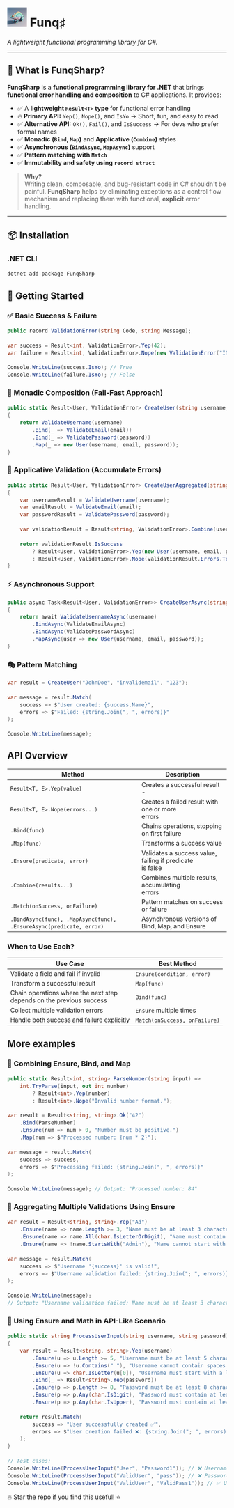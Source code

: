 # <img src="icon.png" alt="FunqSharp Logo" width="45"/> Funq♯

*A lightweight functional programming library for C#.*

---

## 🎯 **What is FunqSharp?**
**FunqSharp** is a **functional programming library for .NET** that brings **functional error handling and composition** to C# applications. It provides:
- ✅ A **lightweight `Result<T>` type** for functional error handling
- 🔥 **Primary API:** `Yep()`, `Nope()`, and `IsYo` → Short, fun, and easy to read
- ✅ **Alternative API:** `Ok()`, `Fail()`, and `IsSuccess` → For devs who prefer formal names
- ✅ **Monadic (`Bind`, `Map`)** and **Applicative (`Combine`)** styles
- ✅ **Asynchronous (`BindAsync`, `MapAsync`)** support
- ✅ **Pattern matching with `Match`**
- ✅ **Immutability and safety using `record struct`**

> **Why?**  
> Writing clean, composable, and bug-resistant code in C# shouldn't be painful. **FunqSharp** helps by eliminating exceptions as a control flow mechanism and replacing them with functional, **explicit** error handling.

---

## 📦 **Installation**
### **.NET CLI**
```sh
dotnet add package FunqSharp
```

## 🚀 **Getting Started**

### ✅ Basic Success & Failure
```csharp
public record ValidationError(string Code, string Message);

var success = Result<int, ValidationError>.Yep(42);
var failure = Result<int, ValidationError>.Nope(new ValidationError("INVALID", "Invalid input"));

Console.WriteLine(success.IsYo); // True
Console.WriteLine(failure.IsYo); // False
```

### 🔄 Monadic Composition (Fail-Fast Approach)
```csharp
public static Result<User, ValidationError> CreateUser(string username, string email, string password)
{
    return ValidateUsername(username)
        .Bind(_ => ValidateEmail(email))
        .Bind(_ => ValidatePassword(password))
        .Map(_ => new User(username, email, password));
}
```

### 📌 Applicative Validation (Accumulate Errors)
```csharp
public static Result<User, ValidationError> CreateUserAggregated(string username, string email, string password)
{
    var usernameResult = ValidateUsername(username);
    var emailResult = ValidateEmail(email);
    var passwordResult = ValidatePassword(password);

    var validationResult = Result<string, ValidationError>.Combine(usernameResult, emailResult, passwordResult);

    return validationResult.IsSuccess
        ? Result<User, ValidationError>.Yep(new User(username, email, password))
        : Result<User, ValidationError>.Nope(validationResult.Errors.ToArray());
}
```

### ⚡ Asynchronous Support
```csharp
public async Task<Result<User, ValidationError>> CreateUserAsync(string username, string email, string password)
{
    return await ValidateUsernameAsync(username)
        .BindAsync(ValidateEmailAsync)
        .BindAsync(ValidatePasswordAsync)
        .MapAsync(user => new User(username, email, password));
}
```

### 🎭 Pattern Matching
```csharp
var result = CreateUser("JohnDoe", "invalidemail", "123");

var message = result.Match(
    success => $"User created: {success.Name}",
    errors => $"Failed: {string.Join(", ", errors)}"
);

Console.WriteLine(message);
```

## API Overview
| Method                                                              | Description                                                   |
|---------------------------------------------------------------------|---------------------------------------------------------------|
| `Result<T, E>.Yep(value)`                                           | Creates a successful result -                                 |
| `Result<T, E>.Nope(errors...)`                                      | Creates a failed result with one or more<br/> errors          |
| `.Bind(func)`                                                       | Chains operations, stopping on first failure                  |
| `.Map(func)`                                                        | Transforms a success value                                    |
| `.Ensure(predicate, error)`                                         | Validates a success value, failing if predicate<br/> is false |
| `.Combine(results...)`                                              | Combines multiple results, accumulating<br/> errors           |
| `.Match(onSuccess, onFailure)`                                      | Pattern matches on success or failure                         |
| `.BindAsync(func), .MapAsync(func), .EnsureAsync(predicate, error)` | Asynchronous versions of Bind, Map, and Ensure                |

### When to Use Each?
| Use Case                                                                 | Best Method                    |
|--------------------------------------------------------------------------|--------------------------------|
| Validate a field and fail if invalid                                     | `Ensure(condition, error)`     | 
| Transform a successful result                                            | `Map(func)`                    | 
| Chain operations where the next step<br/>depends on the previous success | `Bind(func)`                   | 
| Collect multiple validation errors                                       | `Ensure` multiple times        | 
| Handle both success and failure explicitly                               | `Match(onSuccess, onFailure)`  | 

## More examples

### 🔹 Combining Ensure, Bind, and Map
```csharp
public static Result<int, string> ParseNumber(string input) =>
    int.TryParse(input, out int number)
        ? Result<int>.Yep(number)
        : Result<int>.Nope("Invalid number format.");

var result = Result<string, string>.Ok("42")
    .Bind(ParseNumber)
    .Ensure(num => num > 0, "Number must be positive.")
    .Map(num => $"Processed number: {num * 2}");

var message = result.Match(
    success => success,
    errors => $"Processing failed: {string.Join(", ", errors)}"
);

Console.WriteLine(message); // Output: "Processed number: 84"
```

### 🔹 Aggregating Multiple Validations Using Ensure
```csharp
var result = Result<string, string>.Yep("Ad")
    .Ensure(name => name.Length >= 3, "Name must be at least 3 characters.")
    .Ensure(name => name.All(char.IsLetterOrDigit), "Name must contain only letters and digits.")
    .Ensure(name => !name.StartsWith("Admin"), "Name cannot start with 'Admin'.");

var message = result.Match(
    success => $"Username '{success}' is valid!",
    errors => $"Username validation failed: {string.Join("; ", errors)}"
);

Console.WriteLine(message);
// Output: "Username validation failed: Name must be at least 3 characters."
```

### 🔹 Using Ensure and Math in API-Like Scenario
```csharp
public static string ProcessUserInput(string username, string password)
{
    var result = Result<string, string>.Yep(username)
        .Ensure(u => u.Length >= 5, "Username must be at least 5 characters.")
        .Ensure(u => !u.Contains(" "), "Username cannot contain spaces.")
        .Ensure(u => char.IsLetter(u[0]), "Username must start with a letter.")
        .Bind(_ => Result<string>.Yep(password))
        .Ensure(p => p.Length >= 8, "Password must be at least 8 characters.")
        .Ensure(p => p.Any(char.IsDigit), "Password must contain at least one number.")
        .Ensure(p => p.Any(char.IsUpper), "Password must contain at least one uppercase letter.");

    return result.Match(
        success => "User successfully created ✅",
        errors => $"User creation failed ❌: {string.Join("; ", errors)}"
    );
}

// Test cases:
Console.WriteLine(ProcessUserInput("User", "Password1")); // ❌ Username too short
Console.WriteLine(ProcessUserInput("ValidUser", "pass")); // ❌ Password too short
Console.WriteLine(ProcessUserInput("ValidUser", "ValidPass1")); // ✅ User successfully created
```

🔥 Star the repo if you find this useful! ⭐